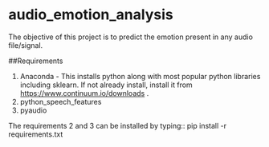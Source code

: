 # audio_emotion_analysis
The objective of this project is to predict the emotion present in any audio file/signal.

##Requirements
1. Anaconda - This installs python along with most popular python libraries including sklearn. If not already install, install it from https://www.continuum.io/downloads . 
2. python_speech_features
3. pyaudio

The requirements 2 and 3 can be installed by typing::
	pip install -r requirements.txt


